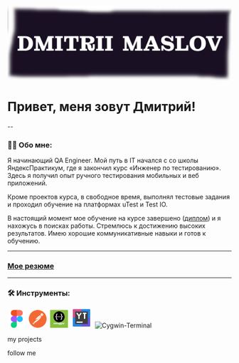 ![Header](https://github.com/QAMaslov/QAMaslov/blob/main/assets/header_1.jpg)

# Привет, меня зовут Дмитрий!

--

### :man_technologist: Обо мне:

Я начинающий QA Engineer. Мой путь в IT начался с со школы ЯндексПрактикум, где я закончил курс «Инженер по тестированию». Здесь я получил опыт ручного  тестирования мобильных и веб приложений. 

Кроме проектов курса, в свободное время, выполнял тестовые задания и проходил обучение на платформах uTest  и Test IO.

В настоящий момент мое обучение на курсе завершено ([диплом](https://github.com/QAMaslov/QAMaslov/blob/main/assets/Dmitrii%20Maslov_20232QA01427.pdf)) 
и я нахожусь в поисках работы. Стремлюсь к достижению высоких результатов. Имею хорошие коммуникативные навыки и готов к обучению.

---

### [Мое резюме](https://github.com/QAMaslov/QAMaslov/blob/main/assets/DmitriiMaslov_QA_CV.pdf)

---


### 🛠 Инструменты:

<div>
<img src="https://github.com/devicons/devicon/blob/master/icons/figma/figma-original.svg" title="Figma" alt="Figma" width="40" height="40"/>&nbsp;
<img src="https://github.com/QAMaslov/QAMaslov/blob/main/assets/icons8-postman-is-the-only-complete-api-development-environment-48.png" title="Postman" alt="Postman" width="40" height="40"/>&nbsp;
<img src="https://github.com/QAMaslov/QAMaslov/blob/main/assets/swagger-logo-300x300.jpeg" title="Swagger" alt="Swagger" width="40" height="40"/>&nbsp;
<img src="https://github.com/QAMaslov/QAMaslov/blob/main/assets/youtrack-icon.png" title="Youtrack" alt="Youtack" width="45" height="45"/>&nbsp; <img src="https://github.com/QAMaslov/QAMaslov/blob/main/assets/Cygwin-Terminal.ico" title="Cygwin-Terminal" alt="Cygwin-Terminal" width="45" height="45"/>&nbsp;
</div>



my projects

follow me